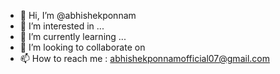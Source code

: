 - 👋 Hi, I’m @abhishekponnam
- 👀 I’m interested in ...
- 🌱 I’m currently learning ...
- 💞️ I’m looking to collaborate on
- 📫 How to reach me : abhishekponnamofficial07@gmail.com

<!---
abhishekponnam/abhishekponnam is a ✨ special ✨ repository because its `README.md` (this file) appears on your GitHub profile.
You can click the Preview link to take a look at your changes.
--->
